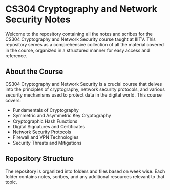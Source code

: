 # CS304 Cryptography and Network Security Notes

Welcome to the repository containing all the notes and scribes for the CS304 Cryptography and Network Security course taught at IIITV. This repository serves as a comprehensive collection of all the material covered in the course, organized in a structured manner for easy access and reference.

## About the Course

CS304 Cryptography and Network Security is a crucial course that delves into the principles of cryptography, network security protocols, and various security mechanisms used to protect data in the digital world. This course covers:

- Fundamentals of Cryptography
- Symmetric and Asymmetric Key Cryptography
- Cryptographic Hash Functions
- Digital Signatures and Certificates
- Network Security Protocols
- Firewall and VPN Technologies
- Security Threats and Mitigations

## Repository Structure

The repository is organized into folders and files based on week wise. Each folder contains notes, scribes, and any additional resources relevant to that topic.
